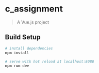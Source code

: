 # c_assignment

> A Vue.js project

## Build Setup

``` bash
# install dependencies
npm install

# serve with hot reload at localhost:8080
npm run dev

